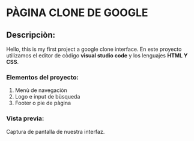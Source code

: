 # PÀGINA CLONE DE GOOGLE
## Descripciòn: 
Hello, this is my first project a google clone interface.
En este proyecto utilizamos el editor de còdigo **visual studio code** y los lenguajes **HTML Y CSS**. 

### Elementos del proyecto: 
<ol>
  <li>Menù de navegaciòn</li>
  <li>Logo e input de bùsqueda</li>
  <li>Footer o pie de pàgina</li>
</ol>

### Vista previa:
Captura de pantalla de nuestra interfaz. 
